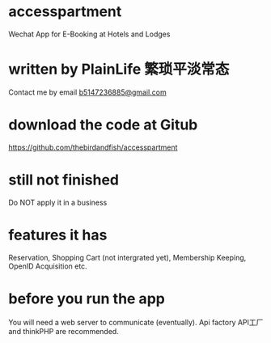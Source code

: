 # accesspartment
Wechat App for E-Booking at Hotels and Lodges

# written by PlainLife 繁琐平淡常态
Contact me by email b5147236885@gmail.com

# download the code at Gitub 
https://github.com/thebirdandfish/accesspartment

# still not finished
Do NOT apply it in a business

# features it has
Reservation, Shopping Cart (not intergrated yet), Membership Keeping, OpenID Acquisition etc.

# before you run the app
You will need a web server to communicate (eventually).
Api factory API工厂 and thinkPHP are recommended.
